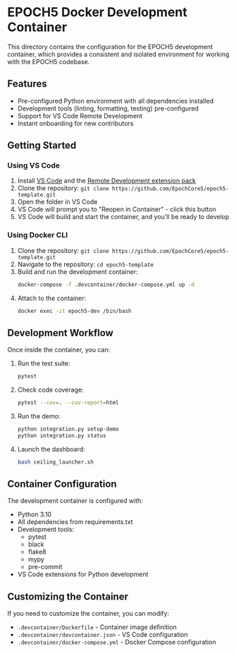 # EPOCH5 Docker Development Container

This directory contains the configuration for the EPOCH5 development container, which provides a consistent and isolated environment for working with the EPOCH5 codebase.

## Features

- Pre-configured Python environment with all dependencies installed
- Development tools (linting, formatting, testing) pre-configured
- Support for VS Code Remote Development
- Instant onboarding for new contributors

## Getting Started

### Using VS Code

1. Install [VS Code](https://code.visualstudio.com/) and the [Remote Development extension pack](https://marketplace.visualstudio.com/items?itemName=ms-vscode-remote.vscode-remote-extensionpack)
2. Clone the repository: `git clone https://github.com/EpochCore5/epoch5-template.git`
3. Open the folder in VS Code
4. VS Code will prompt you to "Reopen in Container" - click this button
5. VS Code will build and start the container, and you'll be ready to develop

### Using Docker CLI

1. Clone the repository: `git clone https://github.com/EpochCore5/epoch5-template.git`
2. Navigate to the repository: `cd epoch5-template`
3. Build and run the development container:
   ```bash
   docker-compose -f .devcontainer/docker-compose.yml up -d
   ```
4. Attach to the container:
   ```bash
   docker exec -it epoch5-dev /bin/bash
   ```

## Development Workflow

Once inside the container, you can:

1. Run the test suite:
   ```bash
   pytest
   ```

2. Check code coverage:
   ```bash
   pytest --cov=. --cov-report=html
   ```

3. Run the demo:
   ```bash
   python integration.py setup-demo
   python integration.py status
   ```

4. Launch the dashboard:
   ```bash
   bash ceiling_launcher.sh
   ```

## Container Configuration

The development container is configured with:

- Python 3.10
- All dependencies from requirements.txt
- Development tools:
  - pytest
  - black
  - flake8
  - mypy
  - pre-commit
- VS Code extensions for Python development

## Customizing the Container

If you need to customize the container, you can modify:

- `.devcontainer/Dockerfile` - Container image definition
- `.devcontainer/devcontainer.json` - VS Code configuration
- `.devcontainer/docker-compose.yml` - Docker Compose configuration
